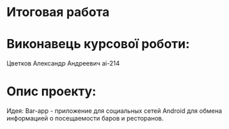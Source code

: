 # Итоговая работа
# Виконавець курсової роботи:
Цветков Александр Андреевич ai-214
# Опис проекту:
Идея: Bar-app - приложение для социальных сетей Android для обмена информацией о посещаемости баров и ресторанов.

